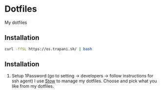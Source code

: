 # Dotfiles

My dotfiles

## Installation

```bash
curl -ffSL https://os.trapani.sh/ | bash
```

## Installation

1. Setup 1Password (go to setting -> developers -> follow instructions for ssh agent)
I use [Stow](https://www.gnu.org/software/stow/) to manage my dotfiles. Choose and pick what you like from my dotfiles.
